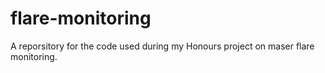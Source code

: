 # flare-monitoring
A reporsitory for the code used during my Honours project on maser flare monitoring.
